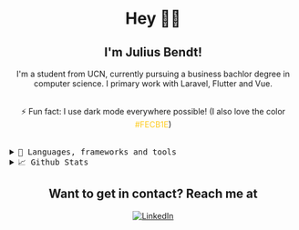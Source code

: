 <h1 align="center"> Hey 👋🏽</h1>
<h2 align="center">I'm Julius Bendt!</h2>
<div align="center">
I'm a student from UCN, currently pursuing a business bachlor degree in computer science.
I primary work with Laravel, Flutter and Vue.
<br><br>

⚡ Fun fact: I use dark mode everywhere possible! (I also love the color <span style="color:#FECB1E">#FECB1E</span>)<br>


</div>
<br>

<details>
<summary> <samp>📝 Languages, frameworks and tools</samp></summary>
<br>

<p align="center">My tech stack includes both web-, game-, and mobile development tools and frameworks. <p>


<img alt="JavaScript" src="https://img.shields.io/badge/javascript%20-%23323330.svg?&style=for-the-badge&logo=javascript&logoColor=%23F7DF1E"/> 

<img alt="Vue.js" src="https://img.shields.io/badge/vuejs%20-%2335495e.svg?&style=for-the-badge&logo=vue.js&logoColor=%234FC08D"/>

<img alt="jQuery" src="https://img.shields.io/badge/jquery%20-%230769AD.svg?&style=for-the-badge&logo=jquery&logoColor=white"/>

<img alt="HTML5" src="https://img.shields.io/badge/html5%20-%23E34F26.svg?&style=for-the-badge&logo=html5&logoColor=white"/>
	
<img alt="CSS3" src="https://img.shields.io/badge/css3%20-%231572B6.svg?&style=for-the-badge&logo=css3&logoColor=white"/>

<img alt="Bootstrap" src="https://img.shields.io/badge/bootstrap%20-%23563D7C.svg?&style=for-the-badge&logo=bootstrap&logoColor=white"/>

<img alt="Arduino" src="https://img.shields.io/badge/-Arduino-00979D?style=for-the-badge&logo=Arduino&logoColor=white"/>

<img alt="PHP" src="https://img.shields.io/badge/php-%23777BB4.svg?&style=for-the-badge&logo=php&logoColor=white"/>

<img alt="Laravel" src="https://img.shields.io/badge/laravel%20-%23FF2D20.svg?&style=for-the-badge&logo=laravel&logoColor=white"/>

<img alt="MySQL" src="https://img.shields.io/badge/mysql-%2300f.svg?&style=for-the-badge&logo=mysql&logoColor=white"/>

<img alt="Dart" src="https://img.shields.io/badge/dart-%230175C2.svg?&style=for-the-badge&logo=dart&logoColor=white"/>

<img alt="Flutter" src="https://img.shields.io/badge/Flutter%20-%2302569B.svg?&style=for-the-badge&logo=Flutter&logoColor=white" />

<img alt="C#" src="https://img.shields.io/badge/c%23%20-%23239120.svg?&style=for-the-badge&logo=c-sharp&logoColor=white"/>

<img alt="Unity" src="https://img.shields.io/badge/unity%20-%23000000.svg?&style=for-the-badge&logo=unity&logoColor=white"/>

<img alt="Java" src="https://img.shields.io/badge/java-%23ED8B00.svg?&style=for-the-badge&logo=java&logoColor=white"/>

<img alt="Git" src="https://img.shields.io/badge/git%20-%23F05033.svg?&style=for-the-badge&logo=git&logoColor=white"/>

<img alt="GitHub" src="https://img.shields.io/badge/github%20-%23121011.svg?&style=for-the-badge&logo=github&logoColor=white"/>

<img alt="Bitbucket" src="https://img.shields.io/badge/bitbucket%20-%230047B3.svg?&style=for-the-badge&logo=bitbucket&logoColor=white"/>


<br><br>

<div align="center">
<img src="https://github-readme-stats.vercel.app/api/top-langs/?username=julius-bendt&layout=compact&theme=vision-friendly-dark" />
<p><span style="font-weight:bold;">NOTE:</span> The languages in above chart does not represent my skill level. It is a metric of which languages I have been uploading the most. </p>
</div>

</details>

<details>
<summary> <samp>📈 Github Stats</samp></summary>
<br>

<div align="center">
<img src="https://github-readme-stats.vercel.app/api?username=julius-bendt&show_icons=true&theme=vision-friendly-dark&count_private=true" />
</div>
</details>




<h2 align="center">Want to get in contact? <span style="font-weight:bold;">Reach me at</span></h2>
<p align="center">
<a href="https://www.linkedin.com/in/julius-bendt" target="_blank"><img alt="LinkedIn" src="https://img.shields.io/badge/linkedin%20-%230077B5.svg?&style=for-the-badge&logo=linkedin&logoColor=white&"/></a>


